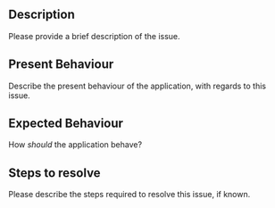 ## Description

Please provide a brief description of the issue.

## Present Behaviour

Describe the present behaviour of the application, with regards to this
issue.

## Expected Behaviour

How _should_ the application behave?

## Steps to resolve

Please describe the steps required to resolve this issue, if known.
